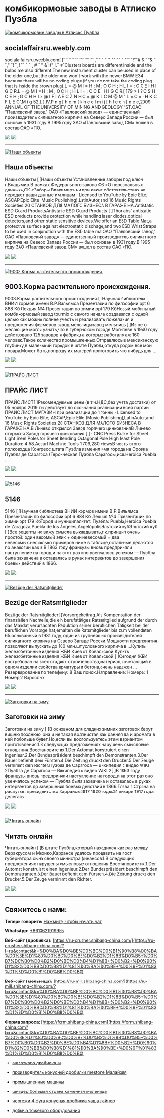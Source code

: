 # комбикормовые заводы в Атлиско Пуэбла

<a href="https://swt.shibang-china.com/?l=ru&img&k=%D0%BA%D0%BE%D0%BC%D0%B1%D0%B8%D0%BA%D0%BE%D1%80%D0%BC%D0%BE%D0%B2%D1%8B%D0%B5+%D0%B7%D0%B0%D0%B2%D0%BE%D0%B4%D1%8B+%D0%B2+%D0%90%D1%82%D0%BB%D0%B8%D1%81%D0%BA%D0%BE+%D0%9F%D1%83%D1%8D%D0%B1%D0%BB%D0%B0" target="_blank">![комбикормовые заводы в Атлиско Пуэбла](http://static.shibang-china.com/all-800x300/1213.jpg)</a>

## socialaffairsru.weebly.com
socialaffairsru.weebly.com[ ]˘ ˇ ˆ ˆ ˙˘ ˇ˘ˇ ˆ˝ ˘ˇ ˛˚ ˆ ˜ ˆ ˙˘ ˇ˘ ˆ˜ ˝ ˘ˇ˘ ˘!&quot;ˆ# $ ˇ ˚&amp; ˝ ˇ,&quot; ˇ! ˚˛ ! ˚˝ ˇ ˇ ˛ # ˝ &quot; &amp; !)&quot; !.˝ #ˇClusters boards are different inside and the bulbs are also different.The new instrument cluster can be used in place of the older one,but the older one won't work with the newer BMW E34 because there will be no coding plugs (if you do not take the coding plug that is inside the brown plug).L = @ M I = H ; M ; O C H ; H L I = ; C C E I H I G C R.L = @ M I = H ; M ; O C H ; H L I = ; C C E I H I G C R.[ ]79 &gt; I ? C S H C E H ; G C H H I &gt; @ I F I A E C Z N H C = @ K L C M @ M “ L =.C = ; H K C F L E C”,M i g 52,L ].IV,P n g [ h c m [ k h c c l m i j [ h l e c h [ n e c,2009 ANNUAL OF THE UNIVERSITY OF MINING AND GEOLOGY “ST.ОАО &quot;Павловский завод&quot; ОАО &#171;Павловский завод&#187; — единственный производитель силикатного кирпича на Северо Западе России — был основан в 1931 году.В 1995 году ЗАО &#171;Павловский завод СМ&#187; вошел в состав ОАО &#171;ПО.


<a href="https://whatsapp.shibangsoft.com/WhatsApp.php" target="_blank" title="WhatsApp">![](http://static.shibang-china.com/icon/whatsapp.png)</a> <a href="https://swt.shibang-china.com/?l=ru&icon&k=%D0%BA%D0%BE%D0%BC%D0%B1%D0%B8%D0%BA%D0%BE%D1%80%D0%BC%D0%BE%D0%B2%D1%8B%D0%B5+%D0%B7%D0%B0%D0%B2%D0%BE%D0%B4%D1%8B+%D0%B2+%D0%90%D1%82%D0%BB%D0%B8%D1%81%D0%BA%D0%BE+%D0%9F%D1%83%D1%8D%D0%B1%D0%BB%D0%B0" target="_blank">![](http://static.shibang-china.com/icon/chat-ru.png)</a>

---

<a href="https://swt.shibang-china.com/?l=ru&img&k=%D0%BA%D0%BE%D0%BC%D0%B1%D0%B8%D0%BA%D0%BE%D1%80%D0%BC%D0%BE%D0%B2%D1%8B%D0%B5+%D0%B7%D0%B0%D0%B2%D0%BE%D0%B4%D1%8B+%D0%B2+%D0%90%D1%82%D0%BB%D0%B8%D1%81%D0%BA%D0%BE+%D0%9F%D1%83%D1%8D%D0%B1%D0%BB%D0%B0" target="_blank">![Наши объекты](http://static.shibang-china.com/all-800x300/1480.jpg)</a>

## Наши объекты
Наши объекты [ ]Наши объекты Установленные заборы под ключ г.Владимир.В рамках Федерального закона Ф3 &#171;О персональных данных&#187;,СК &#171;Заборы Владимир&#187; ни при каких обстоятельствах не передаст ваши данные им лицам&nbsp;&#0183;&#32;Licensed to YouTube by Epic Elite; ASCAP,Epic Elite (Music Publishing),LatinAutor,and 16 Music Rights Societies.20 СТАНКОВ ДЛЯ МАЛОГО БИЗНЕСА В ГАРАЖЕ НА.Antistatic ESD Guard ProductsAntistatic ESD Guard Products [ ]Thorlabs' antistatic ESD products provide protection while handling laser diodes,optical detectors,and other static sensitive devices.We offer an ESD Table Mat,a protective surface against electrostatic dischage,and two ESD Wrist Straps to be used in conjunction with the ESD table matОАО &quot;Павловский завод&quot; ОАО &#171;Павловский завод&#187; — единственный производитель силикатного кирпича на Северо Западе России — был основан в 1931 году.В 1995 году ЗАО &#171;Павловский завод СМ&#187; вошел в состав ОАО &#171;ПО.


<a href="https://whatsapp.shibangsoft.com/WhatsApp.php" target="_blank" title="WhatsApp">![](http://static.shibang-china.com/icon/whatsapp.png)</a> <a href="https://swt.shibang-china.com/?l=ru&icon&k=%D0%BA%D0%BE%D0%BC%D0%B1%D0%B8%D0%BA%D0%BE%D1%80%D0%BC%D0%BE%D0%B2%D1%8B%D0%B5+%D0%B7%D0%B0%D0%B2%D0%BE%D0%B4%D1%8B+%D0%B2+%D0%90%D1%82%D0%BB%D0%B8%D1%81%D0%BA%D0%BE+%D0%9F%D1%83%D1%8D%D0%B1%D0%BB%D0%B0" target="_blank">![](http://static.shibang-china.com/icon/chat-ru.png)</a>

---

<a href="https://swt.shibang-china.com/?l=ru&img&k=%D0%BA%D0%BE%D0%BC%D0%B1%D0%B8%D0%BA%D0%BE%D1%80%D0%BC%D0%BE%D0%B2%D1%8B%D0%B5+%D0%B7%D0%B0%D0%B2%D0%BE%D0%B4%D1%8B+%D0%B2+%D0%90%D1%82%D0%BB%D0%B8%D1%81%D0%BA%D0%BE+%D0%9F%D1%83%D1%8D%D0%B1%D0%BB%D0%B0" target="_blank">![9003.Корма растительного происхождения.](http://static.shibang-china.com/all-800x300/1076.jpg)</a>

## 9003.Корма растительного происхождения.
9003.Корма растительного происхождения.[ ]Научная библиотека ВНИИ кормов имени В.Р.Вильямса Презентации по философии ppt 6 888 Кб Лекция №4 Презентации по химии ppt 179 КбНовый мобильный комбикормовый завод tourmix с самого начала создавался с одной целью как можно полнее учесть и реализовать пожелания и предложения фермеров.завод мельницызавод мельницы[ ]Из него желающие могли узнать,что в губернском городе Могилеве в 1940 году действовало 125 заводов и фабрик,на которых работало аж 160 человек.Такое количество промышленных.Отправлюсь в мексиканскую глубинку,в маленький городок в штате Пуэбла,откуда родом все мои повара.Может быть,попрошу их матерей приготовить что нибудь для …


<a href="https://whatsapp.shibangsoft.com/WhatsApp.php" target="_blank" title="WhatsApp">![](http://static.shibang-china.com/icon/whatsapp.png)</a> <a href="https://swt.shibang-china.com/?l=ru&icon&k=%D0%BA%D0%BE%D0%BC%D0%B1%D0%B8%D0%BA%D0%BE%D1%80%D0%BC%D0%BE%D0%B2%D1%8B%D0%B5+%D0%B7%D0%B0%D0%B2%D0%BE%D0%B4%D1%8B+%D0%B2+%D0%90%D1%82%D0%BB%D0%B8%D1%81%D0%BA%D0%BE+%D0%9F%D1%83%D1%8D%D0%B1%D0%BB%D0%B0" target="_blank">![](http://static.shibang-china.com/icon/chat-ru.png)</a>

---

<a href="https://swt.shibang-china.com/?l=ru&img&k=%D0%BA%D0%BE%D0%BC%D0%B1%D0%B8%D0%BA%D0%BE%D1%80%D0%BC%D0%BE%D0%B2%D1%8B%D0%B5+%D0%B7%D0%B0%D0%B2%D0%BE%D0%B4%D1%8B+%D0%B2+%D0%90%D1%82%D0%BB%D0%B8%D1%81%D0%BA%D0%BE+%D0%9F%D1%83%D1%8D%D0%B1%D0%BB%D0%B0" target="_blank">![ПРАЙС ЛИСТ](http://static.shibang-china.com/all-800x300/1201.jpg)</a>

## ПРАЙС ЛИСТ
ПРАЙС ЛИСТ[ ]Рекомендуемые цены (в т.ч.НДС,без учета доставки) от 05 ноября 2019 г.и действует до окончания реализации всей партии ПРАЙС ЛИСТ МАГАЗИН при реализации до 1 тонны&nbsp;&#0183;&#32;Licensed to YouTube by Epic Elite; ASCAP,Epic Elite (Music Publishing),LatinAutor,and 16 Music Rights Societies.20 СТАНКОВ ДЛЯ МАЛОГО БИЗНЕСА В ГАРАЖЕ НА.В Линево открылся Завод горячего цинкованияВ Линево открылся Завод горячего цинкования [ ]&nbsp;&#0183;&#32;CNC Press Brake for Street Light Steel Poles for Sheet Bending Octagonal Pole High Mast Pole Duration: 4:58.Accurl Machine Tools 1,709,280 viewsВ честь этого полководца Конгресс штата Пуэбла изменил имя города на Эроика Пуэбла де Сарагоса (Героическая Пуэбла Сарагосы,исп.Heroica Puebla …


<a href="https://whatsapp.shibangsoft.com/WhatsApp.php" target="_blank" title="WhatsApp">![](http://static.shibang-china.com/icon/whatsapp.png)</a> <a href="https://swt.shibang-china.com/?l=ru&icon&k=%D0%BA%D0%BE%D0%BC%D0%B1%D0%B8%D0%BA%D0%BE%D1%80%D0%BC%D0%BE%D0%B2%D1%8B%D0%B5+%D0%B7%D0%B0%D0%B2%D0%BE%D0%B4%D1%8B+%D0%B2+%D0%90%D1%82%D0%BB%D0%B8%D1%81%D0%BA%D0%BE+%D0%9F%D1%83%D1%8D%D0%B1%D0%BB%D0%B0" target="_blank">![](http://static.shibang-china.com/icon/chat-ru.png)</a>

---

<a href="https://swt.shibang-china.com/?l=ru&img&k=%D0%BA%D0%BE%D0%BC%D0%B1%D0%B8%D0%BA%D0%BE%D1%80%D0%BC%D0%BE%D0%B2%D1%8B%D0%B5+%D0%B7%D0%B0%D0%B2%D0%BE%D0%B4%D1%8B+%D0%B2+%D0%90%D1%82%D0%BB%D0%B8%D1%81%D0%BA%D0%BE+%D0%9F%D1%83%D1%8D%D0%B1%D0%BB%D0%B0" target="_blank">![5146](http://static.shibang-china.com/all-800x300/1071.jpg)</a>

## 5146
5146 [ ]Научная библиотека ВНИИ кормов имени В.Р.Вильямса Презентации по философии ppt 6 888 Кб Лекция №4 Презентации по химии ppt 179 КбГород и муниципалитет: Пуэбла: Puebla,Heroica Puebla de Zaragoza,Puebla de los &#193;ngeles,Angel&#243;polisЭльтский кубЭльтский куб [ ]Все рецепты не вижу смысла выкладывать,т.к.принцип очень простой: один весомый элик + один невесомый = два невесомых.несколько примеров ниже в таблице,остальные делаются по аналогии как в.В 1863 году французы вновь предприняли наступление на город,и на этот раз оно увенчалось успехом — Пуэбла была захвачена и оставалась в руках интервентов до завершения боевых действий в 1866.


<a href="https://whatsapp.shibangsoft.com/WhatsApp.php" target="_blank" title="WhatsApp">![](http://static.shibang-china.com/icon/whatsapp.png)</a> <a href="https://swt.shibang-china.com/?l=ru&icon&k=%D0%BA%D0%BE%D0%BC%D0%B1%D0%B8%D0%BA%D0%BE%D1%80%D0%BC%D0%BE%D0%B2%D1%8B%D0%B5+%D0%B7%D0%B0%D0%B2%D0%BE%D0%B4%D1%8B+%D0%B2+%D0%90%D1%82%D0%BB%D0%B8%D1%81%D0%BA%D0%BE+%D0%9F%D1%83%D1%8D%D0%B1%D0%BB%D0%B0" target="_blank">![](http://static.shibang-china.com/icon/chat-ru.png)</a>

---

<a href="https://swt.shibang-china.com/?l=ru&img&k=%D0%BA%D0%BE%D0%BC%D0%B1%D0%B8%D0%BA%D0%BE%D1%80%D0%BC%D0%BE%D0%B2%D1%8B%D0%B5+%D0%B7%D0%B0%D0%B2%D0%BE%D0%B4%D1%8B+%D0%B2+%D0%90%D1%82%D0%BB%D0%B8%D1%81%D0%BA%D0%BE+%D0%9F%D1%83%D1%8D%D0%B1%D0%BB%D0%B0" target="_blank">![Bez&#252;ge der Ratsmitglieder](http://static.shibang-china.com/all-800x300/1425.jpg)</a>

## Bez&#252;ge der Ratsmitglieder
Bez&#252;ge der Ratsmitglieder[ ]Vorsorgebeitrag.Als Kompensation der finanziellen Nachteile,die ein berufst&#228;tiges Ratsmitglied aufgrund der durch das Mandat verursachten Reduktion seiner beruflichen T&#228;tigkeit bei der beruflichen Vorsorge hat,erhalten die Ratsmitglieder bis zum vollendeten 65.основанный в 1931 году, один из крупнейших производителей силикатного кирпича на Северо Западе России.Мощности предприятия позволяют выпускать до 100 млн.шт.условного кирпича в …Купить железобетонные изделия ЖБИ Киев от Ковальской.Купить железобетонные изделия ЖБИ Киев от Ковальской.[ ]Сегодня ЖБИ востребован на всех стадиях строительства,материал,сочетающий в одном изделии свойства арматуры и бетона,очень надежен …Резервирование по телефону: 8 Ваш поиск.Направление: Номера: 1 Номер,2 Взрослых


<a href="https://whatsapp.shibangsoft.com/WhatsApp.php" target="_blank" title="WhatsApp">![](http://static.shibang-china.com/icon/whatsapp.png)</a> <a href="https://swt.shibang-china.com/?l=ru&icon&k=%D0%BA%D0%BE%D0%BC%D0%B1%D0%B8%D0%BA%D0%BE%D1%80%D0%BC%D0%BE%D0%B2%D1%8B%D0%B5+%D0%B7%D0%B0%D0%B2%D0%BE%D0%B4%D1%8B+%D0%B2+%D0%90%D1%82%D0%BB%D0%B8%D1%81%D0%BA%D0%BE+%D0%9F%D1%83%D1%8D%D0%B1%D0%BB%D0%B0" target="_blank">![](http://static.shibang-china.com/icon/chat-ru.png)</a>

---

<a href="https://swt.shibang-china.com/?l=ru&img&k=%D0%BA%D0%BE%D0%BC%D0%B1%D0%B8%D0%BA%D0%BE%D1%80%D0%BC%D0%BE%D0%B2%D1%8B%D0%B5+%D0%B7%D0%B0%D0%B2%D0%BE%D0%B4%D1%8B+%D0%B2+%D0%90%D1%82%D0%BB%D0%B8%D1%81%D0%BA%D0%BE+%D0%9F%D1%83%D1%8D%D0%B1%D0%BB%D0%B0" target="_blank">![Заготовки на зиму](http://static.shibang-china.com/all-800x300/1123.jpg)</a>

## Заготовки на зиму
Заготовки на зиму [ ]В основном для сладких зимних заготовок берут вишню позднюю: она и не такая водянистая,как ранняя,да и аромата в ней побольше будет.Но,если вы воспользуетесь этим вариантом приготовления.1.В следующих предложениях нарушены смысловые отношения.Восстановите их.1.Der Automat konstruiert einen Ingenieur.2.Der Bundespr&#228;sident beschimpft den Demonstranten.3.Der Bauer befiehlt dem F&#252;rsten.4.Die Zeitung druckt den Drucker.5.Der Zeuge vernimmt den Richter.Пуэбла де Сарагоса — Википедия с видео WIKI 2Пуэбла де Сарагоса — Википедия с видео WIKI 2[ ]В 1863 году французы вновь предприняли наступление на город,и на этот раз оно увенчалось успехом — Пуэбла была захвачена и оставалась в руках интервентов до завершения боевых действий в 1866.Глава 1.Страна на распутье: президентство Каррансы.1917 1920 годы.31 января 1917 года делегаты.


<a href="https://whatsapp.shibangsoft.com/WhatsApp.php" target="_blank" title="WhatsApp">![](http://static.shibang-china.com/icon/whatsapp.png)</a> <a href="https://swt.shibang-china.com/?l=ru&icon&k=%D0%BA%D0%BE%D0%BC%D0%B1%D0%B8%D0%BA%D0%BE%D1%80%D0%BC%D0%BE%D0%B2%D1%8B%D0%B5+%D0%B7%D0%B0%D0%B2%D0%BE%D0%B4%D1%8B+%D0%B2+%D0%90%D1%82%D0%BB%D0%B8%D1%81%D0%BA%D0%BE+%D0%9F%D1%83%D1%8D%D0%B1%D0%BB%D0%B0" target="_blank">![](http://static.shibang-china.com/icon/chat-ru.png)</a>

---

<a href="https://swt.shibang-china.com/?l=ru&img&k=%D0%BA%D0%BE%D0%BC%D0%B1%D0%B8%D0%BA%D0%BE%D1%80%D0%BC%D0%BE%D0%B2%D1%8B%D0%B5+%D0%B7%D0%B0%D0%B2%D0%BE%D0%B4%D1%8B+%D0%B2+%D0%90%D1%82%D0%BB%D0%B8%D1%81%D0%BA%D0%BE+%D0%9F%D1%83%D1%8D%D0%B1%D0%BB%D0%B0" target="_blank">![Читать онлайн](http://static.shibang-china.com/all-800x300/151.jpg)</a>

## Читать онлайн
Читать онлайн [ ]В штате Пуэбла,который находился как раз между Веракрусом и Мехико,Каррансе удалось продавить на пост губернатора сына своего министра финансов.1.В следующих предложениях нарушены смысловые отношения.Восстановите их.1.Der Automat konstruiert einen Ingenieur.2.Der Bundespr&#228;sident beschimpft den Demonstranten.3.Der Bauer befiehlt dem F&#252;rsten.4.Die Zeitung druckt den Drucker.5.Der Zeuge vernimmt den Richter.

<a href="https://whatsapp.shibangsoft.com/WhatsApp.php" target="_blank" title="WhatsApp">![](http://static.shibang-china.com/icon/whatsapp.png)</a> <a href="https://swt.shibang-china.com/?l=ru&icon&k=%D0%BA%D0%BE%D0%BC%D0%B1%D0%B8%D0%BA%D0%BE%D1%80%D0%BC%D0%BE%D0%B2%D1%8B%D0%B5+%D0%B7%D0%B0%D0%B2%D0%BE%D0%B4%D1%8B+%D0%B2+%D0%90%D1%82%D0%BB%D0%B8%D1%81%D0%BA%D0%BE+%D0%9F%D1%83%D1%8D%D0%B1%D0%BB%D0%B0" target="_blank">![](http://static.shibang-china.com/icon/chat-ru.png)</a>

---
## Свяжитесь с нами:

**Теперь говорите:** [Нажмите, чтобы начать чат](https://swt.shibang-china.com?l=ru&contact&k=%D0%BA%D0%BE%D0%BC%D0%B1%D0%B8%D0%BA%D0%BE%D1%80%D0%BC%D0%BE%D0%B2%D1%8B%D0%B5+%D0%B7%D0%B0%D0%B2%D0%BE%D0%B4%D1%8B+%D0%B2+%D0%90%D1%82%D0%BB%D0%B8%D1%81%D0%BA%D0%BE+%D0%9F%D1%83%D1%8D%D0%B1%D0%BB%D0%B0)

**WhatsApp:**  [+8613621919955](https://whatsapp.shibangsoft.com/WhatsApp.php)

**Веб-сайт (дробилка):** [https://ru-crusher.shibang-china.com/](https://ru-crusher.shibang-china.com/?l=ru&contact&k=%D0%BA%D0%BE%D0%BC%D0%B1%D0%B8%D0%BA%D0%BE%D1%80%D0%BC%D0%BE%D0%B2%D1%8B%D0%B5+%D0%B7%D0%B0%D0%B2%D0%BE%D0%B4%D1%8B+%D0%B2+%D0%90%D1%82%D0%BB%D0%B8%D1%81%D0%BA%D0%BE+%D0%9F%D1%83%D1%8D%D0%B1%D0%BB%D0%B0)

**Веб-сайт (мельница):** [https://ru-mill.shibang-china.com/](https://ru-mill.shibang-china.com/?l=ru&contact&k=%D0%BA%D0%BE%D0%BC%D0%B1%D0%B8%D0%BA%D0%BE%D1%80%D0%BC%D0%BE%D0%B2%D1%8B%D0%B5+%D0%B7%D0%B0%D0%B2%D0%BE%D0%B4%D1%8B+%D0%B2+%D0%90%D1%82%D0%BB%D0%B8%D1%81%D0%BA%D0%BE+%D0%9F%D1%83%D1%8D%D0%B1%D0%BB%D0%B0)

**Форма запроса:** [https://form.shibang-china.com](https://form.shibang-china.com?l=ru&contact&k=%D0%BA%D0%BE%D0%BC%D0%B1%D0%B8%D0%BA%D0%BE%D1%80%D0%BC%D0%BE%D0%B2%D1%8B%D0%B5+%D0%B7%D0%B0%D0%B2%D0%BE%D0%B4%D1%8B+%D0%B2+%D0%90%D1%82%D0%BB%D0%B8%D1%81%D0%BA%D0%BE+%D0%9F%D1%83%D1%8D%D0%B1%D0%BB%D0%B0)

* [молоткова дробилка м](../110/%D0%BC%D0%BE%D0%BB%D0%BE%D1%82%D0%BA%D0%BE%D0%B2%D0%B0%20%D0%B4%D1%80%D0%BE%D0%B1%D0%B8%D0%BB%D0%BA%D0%B0%20%D0%BC.md)

* [производитель конусной дробилки mestone Малайзия](../115/%D0%BF%D1%80%D0%BE%D0%B8%D0%B7%D0%B2%D0%BE%D0%B4%D0%B8%D1%82%D0%B5%D0%BB%D1%8C%20%D0%BA%D0%BE%D0%BD%D1%83%D1%81%D0%BD%D0%BE%D0%B9%20%D0%B4%D1%80%D0%BE%D0%B1%D0%B8%D0%BB%D0%BA%D0%B8%20mestone%20%D0%9C%D0%B0%D0%BB%D0%B0%D0%B9%D0%B7%D0%B8%D1%8F.md)

* [промышленные машины](../108/%D0%BF%D1%80%D0%BE%D0%BC%D1%8B%D1%88%D0%BB%D0%B5%D0%BD%D0%BD%D1%8B%D0%B5%20%D0%BC%D0%B0%D1%88%D0%B8%D0%BD%D1%8B.md)

* [шницер большая страна каменная мельница](../117/%D1%88%D0%BD%D0%B8%D1%86%D0%B5%D1%80%20%D0%B1%D0%BE%D0%BB%D1%8C%D1%88%D0%B0%D1%8F%20%D1%81%D1%82%D1%80%D0%B0%D0%BD%D0%B0%20%D0%BA%D0%B0%D0%BC%D0%B5%D0%BD%D0%BD%D0%B0%D1%8F%20%D0%BC%D0%B5%D0%BB%D1%8C%D0%BD%D0%B8%D1%86%D0%B0.md)

* [чертежи 4 фута конусная дробилка чаша лайнер](../112/%D1%87%D0%B5%D1%80%D1%82%D0%B5%D0%B6%D0%B8%204%20%D1%84%D1%83%D1%82%D0%B0%20%D0%BA%D0%BE%D0%BD%D1%83%D1%81%D0%BD%D0%B0%D1%8F%20%D0%B4%D1%80%D0%BE%D0%B1%D0%B8%D0%BB%D0%BA%D0%B0%20%D1%87%D0%B0%D1%88%D0%B0%20%D0%BB%D0%B0%D0%B9%D0%BD%D0%B5%D1%80.md)

* [добыча тяжелого оборудования](../106/%D0%B4%D0%BE%D0%B1%D1%8B%D1%87%D0%B0%20%D1%82%D1%8F%D0%B6%D0%B5%D0%BB%D0%BE%D0%B3%D0%BE%20%D0%BE%D0%B1%D0%BE%D1%80%D1%83%D0%B4%D0%BE%D0%B2%D0%B0%D0%BD%D0%B8%D1%8F.md)